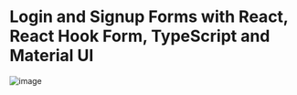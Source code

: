 # Login and Signup Forms with React, React Hook Form, TypeScript and Material UI

![image](https://github.com/comet19950902/Blog_MUI_React-hook-form/assets/125123604/c1232cfc-37af-4f55-908f-56c9a4c15062)
